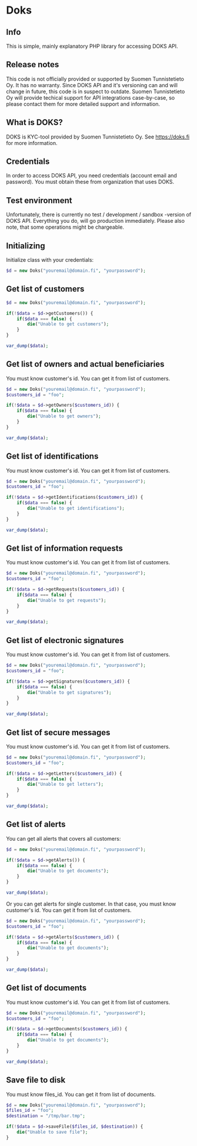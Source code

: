 # Doks

## Info
This is simple, mainly explanatory PHP library for accessing DOKS API.

## Release notes
This code is not officially provided or supported by Suomen Tunnistetieto Oy. It has no warranty. Since DOKS API and it's versioning can and will change in future, this code is in suspect to outdate. Suomen Tunnistetieto Oy will provide techical support for API integrations case-by-case, so please contact them for more detailed support and information.

## What is DOKS?
DOKS is KYC-tool provided by Suomen Tunnistetieto Oy. See https://doks.fi for more information.

## Credentials
In order to access DOKS API, you need credentials (account email and password). You must obtain these from organization that uses DOKS.

## Test environment
Unfortunately, there is currently no test / development / sandbox -version of DOKS API. Everything you do, will go production immediately. Please also note, that some operations might be chargeable.

## Initializing
Initialize class with your credentials:
```php
$d = new Doks("youremail@domain.fi", "yourpassword");
```

## Get list of customers
```php
$d = new Doks("youremail@domain.fi", "yourpassword");

if(!$data = $d->getCustomers()) {
    if($data === false) {
        die("Unable to get customers");
    }
}

var_dump($data);
```

## Get list of owners and actual beneficiaries
You must know customer's id. You can get it from list of customers.
```php
$d = new Doks("youremail@domain.fi", "yourpassword");
$customers_id = "foo";

if(!$data = $d->getOwners($customers_id)) {
    if($data === false) {
        die("Unable to get owners");
    }   
}

var_dump($data);
```

## Get list of identifications
You must know customer's id. You can get it from list of customers.
```php
$d = new Doks("youremail@domain.fi", "yourpassword");
$customers_id = "foo"; 

if(!$data = $d->getIdentifications($customers_id)) {
    if($data === false) {
        die("Unable to get identifications");
    }
}

var_dump($data);
```

## Get list of information requests
You must know customer's id. You can get it from list of customers.
```php
$d = new Doks("youremail@domain.fi", "yourpassword");
$customers_id = "foo";

if(!$data = $d->getRequests($customers_id)) {
    if($data === false) {
        die("Unable to get requests");
    }
}

var_dump($data);
```

## Get list of electronic signatures
You must know customer's id. You can get it from list of customers.
```php
$d = new Doks("youremail@domain.fi", "yourpassword");
$customers_id = "foo";

if(!$data = $d->getSignatures($customers_id)) {
    if($data === false) {
        die("Unable to get signatures");
    }
}

var_dump($data);
```

## Get list of secure messages
You must know customer's id. You can get it from list of customers.
```php
$d = new Doks("youremail@domain.fi", "yourpassword");
$customers_id = "foo";

if(!$data = $d->getLetters($customers_id)) {
    if($data === false) {
        die("Unable to get letters");
    }
}

var_dump($data);
```

## Get list of alerts
You can get all alerts that covers all customers:
```php
$d = new Doks("youremail@domain.fi", "yourpassword");

if(!$data = $d->getAlerts()) {
    if($data === false) {
        die("Unable to get documents");
    }
}

var_dump($data);
```

Or you can get alerts for single customer. In that case, you must know customer's id. You can get it from list of customers.
```php
$d = new Doks("youremail@domain.fi", "yourpassword");
$customers_id = "foo";

if(!$data = $d->getAlerts($customers_id)) {
    if($data === false) {
        die("Unable to get documents");
    }
}

var_dump($data);
```




## Get list of documents
You must know customer's id. You can get it from list of customers.
```php
$d = new Doks("youremail@domain.fi", "yourpassword");
$customers_id = "foo";

if(!$data = $d->getDocuments($customers_id)) {
    if($data === false) {
        die("Unable to get documents");
    }
}

var_dump($data);
```

## Save file to disk
You must know files_id. You can get it from list of documents.

```php
$d = new Doks("youremail@domain.fi", "yourpassword");
$files_id = "foo";
$destination = "/tmp/bar.tmp";

if(!$data = $d->saveFile($files_id, $destination)) {
    die("Unable to save file");
}
```
